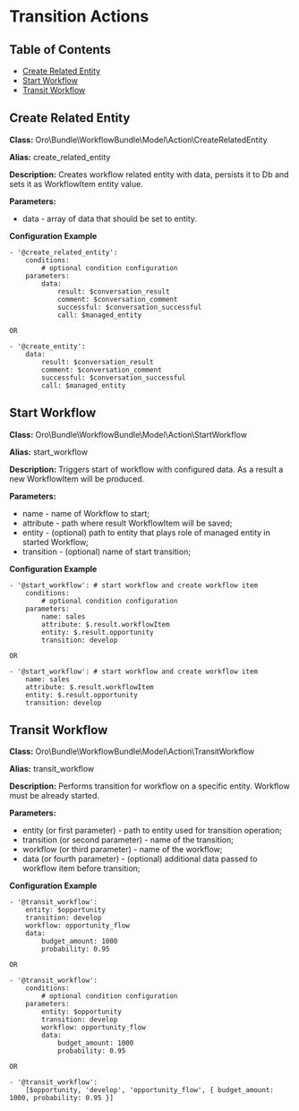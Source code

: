 Transition Actions
==================

Table of Contents
-----------------

 - [Create Related Entity](#create-related-entity)
 - [Start Workflow](#start-workflow)
 - [Transit Workflow](#transit-workflow)


Create Related Entity
---------------------

**Class:** Oro\Bundle\WorkflowBundle\Model\Action\CreateRelatedEntity

**Alias:** create_related_entity

**Description:** Creates workflow related entity with data, persists it to Db and sets it as WorkflowItem entity value.

**Parameters:**
 - data - array of data that should be set to entity.

**Configuration Example**
```
- '@create_related_entity':
    conditions:
        # optional condition configuration
    parameters:
        data:
            result: $conversation_result
            comment: $conversation_comment
            successful: $conversation_successful
            call: $managed_entity

OR

- '@create_entity':
    data:
        result: $conversation_result
        comment: $conversation_comment
        successful: $conversation_successful
        call: $managed_entity

```

Start Workflow
--------------

**Class:** Oro\Bundle\WorkflowBundle\Model\Action\StartWorkflow

**Alias:** start_workflow

**Description:** Triggers start of workflow with configured data. As a result a new WorkflowItem will be produced.

**Parameters:**
 - name - name of Workflow to start;
 - attribute - path where result WorkflowItem will be saved;
 - entity - (optional) path to entity that plays role of managed entity in started Workflow;
 - transition - (optional) name of start transition;

**Configuration Example**
```
- '@start_workflow': # start workflow and create workflow item
    conditions:
        # optional condition configuration
    parameters:
        name: sales
        attribute: $.result.workflowItem
        entity: $.result.opportunity
        transition: develop

OR

- '@start_workflow': # start workflow and create workflow item
    name: sales
    attribute: $.result.workflowItem
    entity: $.result.opportunity
    transition: develop
```


Transit Workflow
--------------

**Class:** Oro\Bundle\WorkflowBundle\Model\Action\TransitWorkflow

**Alias:** transit_workflow

**Description:** Performs transition for workflow on a specific entity. Workflow must be already started. 

**Parameters:**
 - entity (or first parameter) - path to entity used for transition operation;
 - transition (or second parameter) - name of the transition;
 - workflow (or third parameter) - name of the workflow;
 - data (or fourth parameter) - (optional) additional data passed to workflow item before transition;
 
**Configuration Example**
```
- '@transit_workflow':
    entity: $opportunity
    transition: develop
    workflow: opportunity_flow
    data:
        budget_amount: 1000
        probability: 0.95
        
OR

- '@transit_workflow':
    conditions:
        # optional condition configuration
    parameters:
        entity: $opportunity
        transition: develop
        workflow: opportunity_flow
        data:
            budget_amount: 1000
            probability: 0.95
        
OR

- '@transit_workflow':
    [$opportunity, 'develop', 'opportunity_flow', { budget_amount: 1000, probability: 0.95 }]
```

